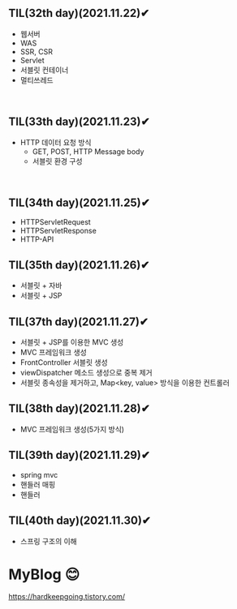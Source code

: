 ## TIL(32th day)(2021.11.22)✔
* 웹서버
* WAS
* SSR, CSR
* Servlet
* 서블릿 컨테이너
* 멀티쓰레드

</br>

## TIL(33th day)(2021.11.23)✔
* HTTP 데이터 요청 방식 
  * GET, POST, HTTP Message body
  * 서블릿 환경 구성

</br>

## TIL(34th day)(2021.11.25)✔
* HTTPServletRequest
* HTTPServletResponse
* HTTP-API 

## TIL(35th day)(2021.11.26)✔
* 서블릿 + 자바
* 서블릿 + JSP

## TIL(37th day)(2021.11.27)✔
* 서블릿 + JSP를 이용한 MVC 생성
* MVC 프레임워크 생성
 * FrontController 서블릿 생성
 * viewDispatcher 메소드 생성으로 중복 제거
 * 서블릿 종속성을 제거하고, Map<key, value> 방식을 이용한 컨트롤러  

## TIL(38th day)(2021.11.28)✔
* MVC 프레임워크 생성(5가지 방식)

## TIL(39th day)(2021.11.29)✔
* spring mvc
* 핸들러 매핑
* 핸들러 

## TIL(40th day)(2021.11.30)✔
* 스프링 구조의 이해

# MyBlog 😊

https://hardkeepgoing.tistory.com/
